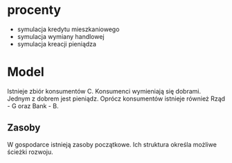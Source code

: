 # procenty

- symulacja kredytu mieszkaniowego
- symulacja wymiany handlowej
- symulacja kreacji pieniądza

# Model

Istnieje zbiór konsumentów C. Konsumenci wymieniają się dobrami. Jednym z dobrem jest pieniądz. Oprócz konsumentów istnieje również Rząd - G oraz Bank - B.

## Zasoby

W gospodarce istnieją zasoby początkowe. Ich struktura określa możliwe ścieżki rozwoju.

